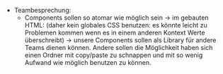 - Teambesprechung:
	- Components sollen so atomar wie möglich sein
		-> im gebauten HTML: (daher kein globales CSS benutzen: es könnte leicht zu Problemen kommen wenn es in einem anderen Kontext Werte überschreibt)
		-> unsere Components sollen als Library für andere Teams dienen können.
		Andere sollen die Möglichkeit haben sich einen Ordner mit copy/paste zu schnappen und mit so wenig Aufwand wie möglich benutzen zu können.